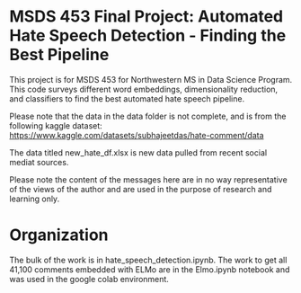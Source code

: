 # MSDS 453 Final Project: Automated Hate Speech Detection - Finding the Best Pipeline

This project is for MSDS 453 for Northwestern MS in Data Science Program. This code surveys different word embeddings, dimensionality reduction, and classifiers to find the best automated hate speech
pipeline. 

Please note that the data in the data folder is not complete, and is from the following kaggle dataset: 
https://www.kaggle.com/datasets/subhajeetdas/hate-comment/data

The data titled new_hate_df.xlsx is new data pulled from recent social mediat sources.

Please note the content of the messages here are in no way representative of the views of the author and are used in the purpose of research and learning only.

# Organization

The bulk of the work is in hate_speech_detection.ipynb. The work to get all 41,100 comments embedded with ELMo are in the Elmo.ipynb notebook and was used in the google colab environment.
